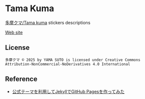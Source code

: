 # Tama Kuma

[多摩クマ/Tama kuma](https://store.line.me/stickershop/author/1607061/ja) stickers descriptions

[Web site](https://yamasuto.github.io/TamaKuma.github.io/)

## License

<!-- 
LICENSE CHOOSER
<https://chooser-beta.creativecommons.org/>
-->

    多摩クマ © 2025 by YAMA SUTO is licensed under Creative Commons Attribution-NonCommercial-NoDerivatives 4.0 International

## Reference

- [公式テーマを利用してJekyllでGitHub Pagesを作ってみた](https://zenn.dev/ykmkn/articles/c0888431d39bcc)
